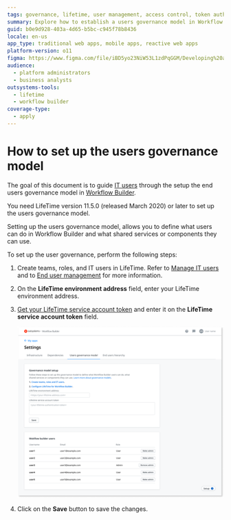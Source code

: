 ```yaml
---
tags: governance, lifetime, user management, access control, token authentication
summary: Explore how to establish a users governance model in Workflow Builder using OutSystems 11 (O11).
guid: b0e9d928-403a-4d65-b5bc-c945f78b8436
locale: en-us
app_type: traditional web apps, mobile apps, reactive web apps
platform-version: o11
figma: https://www.figma.com/file/iBD5yo23NiW53L1zdPqGGM/Developing%20an%20Application?node-id=4376:912
audience:
  - platform administrators
  - business analysts
outsystems-tools:
  - lifetime
  - workflow builder
coverage-type:
  - apply
---
```


# How to set up the users governance model

The goal of this document is to guide [IT users](../../../manage-platform-app-lifecycle/manage-it-teams/about-permission-levels.md) through the setup the end users governance model in [Workflow Builder](http://workflowbuilder.outsystems.com/).

<div class="info" markdown="1">

You need LifeTime version 11.5.0 (released March 2020) or later to set up the users governance model.

</div>

Setting up the users governance model, allows you to define what users can do in Workflow Builder and what shared services or components they can use.

To set up the user governance, perform the following steps:

1. Create teams, roles, and IT users in LifeTime. Refer to [Manage IT users](../../../manage-platform-app-lifecycle/manage-it-teams/about-permission-levels.md) and to [End user management](../../../user-management/end-user-manage/accessing-users.md) for more information.

1. On the **LifeTime environment address** field, enter your LifeTime environment address.

1. [Get your LifeTime service account token](../../../ref/apis/lifetime-deployment/rest-api-authentication.md#creating-a-service-account) and enter it on the **LifeTime service account token** field.

    ![Initial setup screen for user governance in Workflow Builder showing fields for environment address and service account token](images/wfb-setup-govern-init.png "Workflow Builder Governance Setup Initialization")

1. Click on the **Save** button to save the changes.
